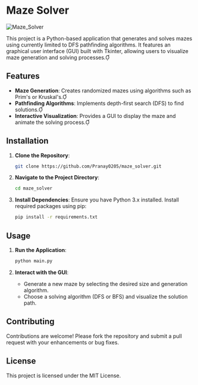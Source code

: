 # Maze Solver

![Maze_Solver](https://github.com/user-attachments/assets/2aec95a5-dfa2-415d-b713-1a2cc1de71f4)

This project is a Python-based application that generates and solves mazes using currently limited to DFS pathfinding algorithms. It features an graphical user interface (GUI) built with Tkinter, allowing users to visualize maze generation and solving processes.

## Features

- **Maze Generation**: Creates randomized mazes using algorithms such as Prim's or Kruskal's.
- **Pathfinding Algorithms**: Implements depth-first search (DFS) to find solutions.
- **Interactive Visualization**: Provides a GUI to display the maze and animate the solving process.

## Installation

1. **Clone the Repository**:
   ```bash
   git clone https://github.com/Pranay0205/maze_solver.git
   ```

2. **Navigate to the Project Directory**:
   ```bash
   cd maze_solver
   ```

3. **Install Dependencies**:
   Ensure you have Python 3.x installed. Install required packages using pip:
   ```bash
   pip install -r requirements.txt
   ```

## Usage

1. **Run the Application**:
   ```bash
   python main.py
   ```

2. **Interact with the GUI**:
   - Generate a new maze by selecting the desired size and generation algorithm.
   - Choose a solving algorithm (DFS or BFS) and visualize the solution path.

## Contributing

Contributions are welcome! Please fork the repository and submit a pull request with your enhancements or bug fixes.

## License

This project is licensed under the MIT License.